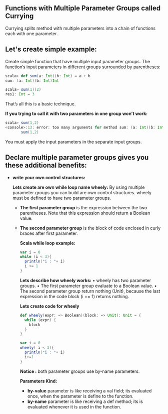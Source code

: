## Functions with Multiple Parameter Groups called Currying
Currying splits method with multiple parameters into a chain of functions each with one parameter.

## Let's create simple example:

Create simple function that have multiple input parameter groups.  The function’s input parameters in different groups surrounded by parentheses:
```scala
scala> def sum(a: Int)(b: Int) = a + b
sum: (a: Int)(b: Int)Int

scala> sum(1)(2)
res1: Int = 3
```
That’s all this is a basic technique.

**If you trying to call it with two parameters in one group won’t work:**
```scala
scala> sum(1,2)
<console>:13: error: too many arguments for method sum: (a: Int)(b: Int)Int
       sum(1,2)
```
You must apply the input parameters in the separate input groups.

## Declare multiple parameter groups gives you these additional benefits:

 - **write your own control structures:**

	**Lets create are own while loop name wheely:**  By using multiple parameter groups you can build are own control structures. wheely must be defined to have two parameter groups.
	

	 - **The first parameter group** is the expression between the two parentheses. Note that this expression should return a Boolean value.
	 - **The second parameter group** is the block of code enclosed in curly braces after first parameter.

		**Scala while loop example:**
		```scala
		var i = 0
	    while (i < 3){
	      println("i : "+ i)
	      i += 1
	    }
		```
		**Lets describe how wheely works:**
		• wheely has two parameter groups.
		• The first parameter group evaluate to a Boolean value.
		• The second parameter group return nothing (Unit), because the last expression in the code block (i += 1) returns nothing.
		
		**Lets create code for wheely**
		```scala
		def wheely(expr: => Boolean)(block: => Unit): Unit = {
	      while (expr) {
	        block
	      }
	    }

	    var i = 0
	    wheely( i < 3){
	      println("i : "+ i)
	      i+=1
	    }
		```

		**Notice :** both parameter groups use by-name parameters.
		
		**Parameters Kind:**
		
		 - **by-value** parameter is like receiving a val field; its evaluated once, when the parameter is define to the function.
		 - **by-name** parameter is like receiving a def method; its is evaluated whenever it is used in the function.
		 
		

		
		

<!--stackedit_data:
eyJoaXN0b3J5IjpbLTExNzA0MjU1MjksLTE4NzI3NTk2NTksNj
c5MzMyMzY1LC00MDM5Nzc0NjEsLTE3MzIyMzg3OTgsLTQ3MTY4
Mjg5MSwyMDM2Njg2NjEyLDQ2ODk5MDI5NiwxMjc0OTY1ODUyLD
gxNzg2MTgxMyw1MjEyNzQyOTMsLTMwNzI5MjQ3LDEyMTUxMzI1
MzIsLTEzNDMxODYwNDcsMTg2NjM3MzAxMywtMTE5Mjc3NDc1NS
w5NzYxNDc0NzMsLTg5Mzc2ODg0LC0xMDc5NDM0MTM3LC01NjUx
MTM2MzddfQ==
-->